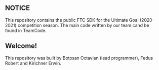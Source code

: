 ## NOTICE

This repository contains the public FTC SDK for the Ultimate Goal (2020-2021) competition season.
The main code written by our team cand be found in TeamCode.

## Welcome!

This repository was built by Botosan Octavian (lead programmer), Fedus Robert and Kirichner Erwin.
